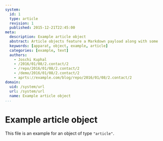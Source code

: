 ```yaml
---
system:
  id: 1
  type: article
  revision: 1
  published: 2015-12-21T22:45:00
meta:
  description: Example article object
  abstract: Article objects feature a Markdown payload along with some custom properties
  keywords: [apparat, object, example, article]
  categories: [example, text]
  authors:
    - Joschi Kuphal
    - /2016/01/08/2.contact/2
    - /repo/2016/01/08/2.contact/2
    - /demo/2016/01/08/2.contact/2
    - aprts://example.com/blog/repo/2016/01/08/2.contact/2
domain:
  uid: /system/url
  url: /system/url
  name: Example article object
...
```

# Example article object

This file is an example for an object of type `"article"`.